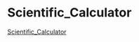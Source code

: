 # Scientific_Calculator

[Scientific_Calculator](https://yashraj-12315.github.io/Scientific_Calculator)

